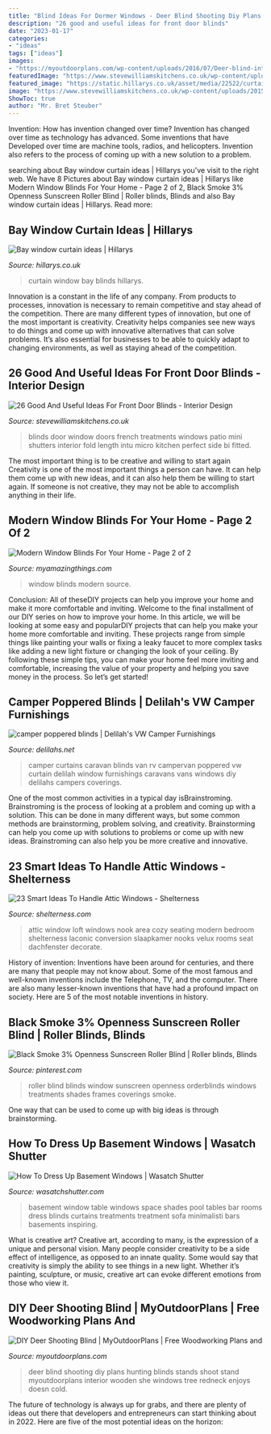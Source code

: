 ```yaml
---
title: "Blind Ideas For Dormer Windows - Deer Blind Shooting Diy Plans Hunting Blinds Stands Shoot Stand Myoutdoorplans Interior Wooden She Windows Tree Redneck Enjoys Doesn Cold"
description: "26 good and useful ideas for front door blinds"
date: "2023-01-17"
categories:
- "ideas"
tags: ["ideas"]
images:
- "https://myoutdoorplans.com/wp-content/uploads/2016/07/Deer-blind-interior.jpg"
featuredImage: "https://www.stevewilliamskitchens.co.uk/wp-content/uploads/2015/09/French-Door-Window-Blinds.jpg"
featured_image: "https://static.hillarys.co.uk/asset/media/22522/curtain-blinds-match-portrait.jpg"
image: "https://www.stevewilliamskitchens.co.uk/wp-content/uploads/2015/09/French-Door-Window-Blinds.jpg"
ShowToc: true
author: "Mr. Bret Steuber"
---
```



Invention: How has invention changed over time?
Invention has changed over time as technology has advanced. Some inventions that have Developed over time are machine tools, radios, and helicopters. Invention also refers to the process of coming up with a new solution to a problem.

	

		
searching about Bay window curtain ideas | Hillarys you've visit to the right web. We have 8 Pictures about Bay window curtain ideas | Hillarys like Modern Window Blinds For Your Home - Page 2 of 2, Black Smoke 3% Openness Sunscreen Roller Blind | Roller blinds, Blinds and also Bay window curtain ideas | Hillarys. Read more:
		
    
## Bay Window Curtain Ideas | Hillarys

<img loading=lazy src="https://static.hillarys.co.uk/asset/media/22522/curtain-blinds-match-portrait.jpg" onerror="this.onerror=null;this.src='https://tse2.mm.bing.net/th?id=OIP.1CuH1IuQuRZX83zHQJsh2wHaLH&amp;pid=15.1';" alt="Bay window curtain ideas | Hillarys">

_Source: hillarys.co.uk_

>curtain window bay blinds hillarys. 

	

Innovation is a constant in the life of any company. From products to processes, innovation is necessary to remain competitive and stay ahead of the competition. There are many different types of innovation, but one of the most important is creativity. Creativity helps companies see new ways to do things and come up with innovative alternatives that can solve problems. It’s also essential for businesses to be able to quickly adapt to changing environments, as well as staying ahead of the competition.

    
## 26 Good And Useful Ideas For Front Door Blinds - Interior Design

<img loading=lazy src="https://www.stevewilliamskitchens.co.uk/wp-content/uploads/2015/09/French-Door-Window-Blinds.jpg" onerror="this.onerror=null;this.src='https://tse3.mm.bing.net/th?id=OIP.zONE0KZSQBi3PrrZts9fswHaJ6&amp;pid=15.1';" alt="26 Good And Useful Ideas For Front Door Blinds - Interior Design">

_Source: stevewilliamskitchens.co.uk_

>blinds door window doors french treatments windows patio mini shutters interior fold length intu micro kitchen perfect side bi fitted. 

	

The most important thing is to be creative and willing to start again
Creativity is one of the most important things a person can have. It can help them come up with new ideas, and it can also help them be willing to start again. If someone is not creative, they may not be able to accomplish anything in their life.

    
## Modern Window Blinds For Your Home - Page 2 Of 2

<img loading=lazy src="http://myamazingthings.com/wp-content/uploads/2017/04/blinds9.jpg" onerror="this.onerror=null;this.src='https://tse3.mm.bing.net/th?id=OIP.SJyXCk3o3vs9Ln0kDaXasAHaKC&amp;pid=15.1';" alt="Modern Window Blinds For Your Home - Page 2 of 2">

_Source: myamazingthings.com_

>window blinds modern source. 

	

Conclusion: All of theseDIY projects can help you improve your home and make it more comfortable and inviting.
Welcome to the final installment of our DIY series on how to improve your home. In this article, we will be looking at some easy and popularDIY projects that can help you make your home more comfortable and inviting. These projects range from simple things like painting your walls or fixing a leaky faucet to more complex tasks like adding a new light fixture or changing the look of your ceiling. By following these simple tips, you can make your home feel more inviting and comfortable, increasing the value of your property and helping you save money in the process. So let’s get started!

    
## Camper Poppered Blinds | Delilah&#039;s VW Camper Furnishings

<img loading=lazy src="https://www.delilahs.net/camper-van-curtains/ewExternalFiles/324.jpg" onerror="this.onerror=null;this.src='https://tse2.mm.bing.net/th?id=OIP.Kq4OWTC0Al0bxSVT1rko0wHaFi&amp;pid=15.1';" alt="camper poppered blinds | Delilah&#039;s VW Camper Furnishings">

_Source: delilahs.net_

>camper curtains caravan blinds van rv campervan poppered vw curtain delilah window furnishings caravans vans windows diy delilahs campers coverings. 

	

One of the most common activities in a typical day isBrainstroming. Brainstroming is the process of looking at a problem and coming up with a solution. This can be done in many different ways, but some common methods are brainstorming, problem solving, and creativity. Brainstorming can help you come up with solutions to problems or come up with new ideas. Brainstroming can also help you be more creative and innovative.

    
## 23 Smart Ideas To Handle Attic Windows - Shelterness

<img loading=lazy src="https://i.shelterness.com/2016/08/09-modern-and-laconic-seating-area-by-the-attic-window.jpg" onerror="this.onerror=null;this.src='https://tse1.mm.bing.net/th?id=OIP.XUJIhytYPmNYZJkOFocgQAAAAA&amp;pid=15.1';" alt="23 Smart Ideas To Handle Attic Windows - Shelterness">

_Source: shelterness.com_

>attic window loft windows nook area cozy seating modern bedroom shelterness laconic conversion slaapkamer nooks velux rooms seat dachfenster decorate. 

	

History of invention:
Inventions have been around for centuries, and there are many that people may not know about. Some of the most famous and well-known inventions include the Telephone, TV, and the computer. There are also many lesser-known inventions that have had a profound impact on society. Here are 5 of the most notable inventions in history.

    
## Black Smoke 3% Openness Sunscreen Roller Blind | Roller Blinds, Blinds

<img loading=lazy src="https://i.pinimg.com/originals/61/67/6b/61676b7158fba55d8beb5f517fa21409.jpg" onerror="this.onerror=null;this.src='https://tse3.mm.bing.net/th?id=OIP.iOsn0qvfRXfEjGled5lU7AHaJ2&amp;pid=15.1';" alt="Black Smoke 3% Openness Sunscreen Roller Blind | Roller blinds, Blinds">

_Source: pinterest.com_

>roller blind blinds window sunscreen openness orderblinds windows treatments shades frames coverings smoke. 

	

One way that can be used to come up with big ideas is through brainstorming.

    
## How To Dress Up Basement Windows | Wasatch Shutter

<img loading=lazy src="https://wasatchshutter.com/wp-content/uploads/2015/09/Basement-Window-2.jpeg" onerror="this.onerror=null;this.src='https://tse3.mm.bing.net/th?id=OIP.2PEFTj7vRnzwITjaXELy1gHaE6&amp;pid=15.1';" alt="How To Dress Up Basement Windows | Wasatch Shutter">

_Source: wasatchshutter.com_

>basement window table windows space shades pool tables bar rooms dress blinds curtains treatments treatment sofa minimalisti bars basements inspiring. 

	

What is creative art?
Creative art, according to many, is the expression of a unique and personal vision. Many people consider creativity to be a side effect of intelligence, as opposed to an innate quality. Some would say that creativity is simply the ability to see things in a new light. Whether it’s painting, sculpture, or music, creative art can evoke different emotions from those who view it.

    
## DIY Deer Shooting Blind | MyOutdoorPlans | Free Woodworking Plans And

<img loading=lazy src="https://myoutdoorplans.com/wp-content/uploads/2016/07/Deer-blind-interior.jpg" onerror="this.onerror=null;this.src='https://tse1.mm.bing.net/th?id=OIP.MLnHhsJE8ZH1PwsaXJucYwHaNK&amp;pid=15.1';" alt="DIY Deer Shooting Blind | MyOutdoorPlans | Free Woodworking Plans and">

_Source: myoutdoorplans.com_

>deer blind shooting diy plans hunting blinds stands shoot stand myoutdoorplans interior wooden she windows tree redneck enjoys doesn cold. 

	

The future of technology is always up for grabs, and there are plenty of ideas out there that developers and entrepreneurs can start thinking about in 2022. Here are five of the most potential ideas on the horizon:

